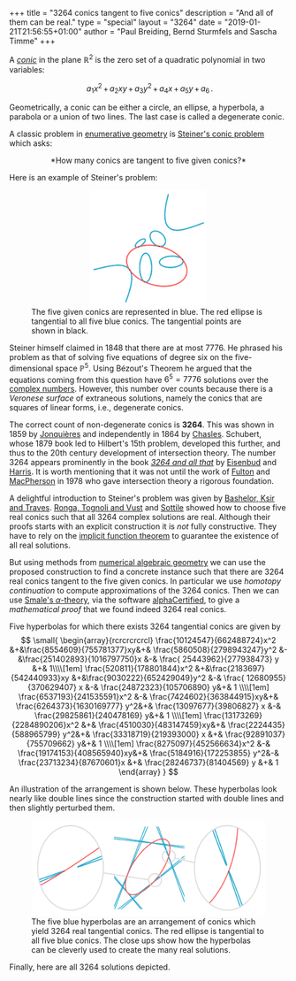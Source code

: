 +++
title = "3264 conics tangent to five conics"
description = "And all of them can be real."
type = "special"
layout = "3264"
date = "2019-01-21T21:56:55+01:00"
author = "Paul Breiding, Bernd Sturmfels and Sascha Timme"
+++


A [*conic*](https://en.wikipedia.org/wiki/Conic) in the plane $\mathbb{R}^2$ is the zero set of a
quadratic polynomial in two variables:

$$ \,\, a_1 x^2 \,+\, a_2 xy \,+\, a_3 y^2 \, +\, a_4 x \, + \, a_5 y \, + \, a_6 \,.$$

Geometrically, a conic can be either a circle, an ellipse, a hyperbola, a parabola or a union of two lines.
The last case is called a degenerate conic.


A classic problem in [enumerative geometry](https://en.wikipedia.org/wiki/Enumerative_geometry)
is [Steiner's conic problem](https://en.wikipedia.org/wiki/Steiner%27s_conic_problem) which asks:
<p style="width: 100%; text-align: center;">
*How many conics are tangent to five given conics?*
</p>

Here is an example of Steiner's problem:
<figure>
<img src="/images/given_conics_example.png" style="width:50%;display: block;margin-left: auto;margin-right: auto;">
  <figcaption>The five given conics are represented in blue. The red ellipse is tangential to all five blue conics. The tangential points are shown in black.</figcaption>
</figure>

Steiner himself claimed in 1848 that there are at most 7776.
He phrased his problem as that of solving five equations
of degree six on the five-dimensional space $\mathbb{P}^5$.
Using Bézout's Theorem he argued that the equations coming from this question
have $6^5 = 7776$ solutions over the [complex numbers](https://en.wikipedia.org/wiki/Complex_numbers).
However, this number over counts because
there is a *Veronese surface* of extraneous solutions, namely 
the conics that are squares of linear forms, i.e., degenerate conics.


The correct count of non-degenerate conics is **3264**.
This was shown in 1859 by [Jonquières](https://en.wikipedia.org/wiki/Ernest_de_Jonquières) and
independently in 1864 by [Chasles](https://en.wikipedia.org/wiki/Michel_Chasles).
Schubert, whose 1879 book led to Hilbert's 15th problem, developed this further, and thus to the 20th century development of intersection theory.
The number 3264 appears prominently in the book
[*3264 and all that*](https://scholar.harvard.edu/files/joeharris/files/000-final-3264.pdf)
by [Eisenbud](https://en.wikipedia.org/wiki/David_Eisenbud) and
[Harris](https://en.wikipedia.org/wiki/Joe_Harris_(mathematician)).
It is worth mentioning that it was not until the work of [Fulton](https://en.wikipedia.org/wiki/Michel_Chasles) and [MacPherson](https://en.wikipedia.org/wiki/Robert_MacPherson) in 1978 who gave intersection theory a rigorous foundation.

A delightful introduction to Steiner's problem was given by
[Bashelor, Ksir and Traves](https://www.maa.org/sites/default/files/images/upload_library/22/Ford/Bashelor.pdf).
[Ronga, Tognoli and Vust](http://citeseerx.ist.psu.edu/viewdoc/download?doi=10.1.1.36.1425&rep=rep1&type=pdf) and [Sottile](https://arxiv.org/abs/alg-geom/9609007) showed how to
choose five real conics such that all
3264 complex solutions are real. 
Although their proofs starts with an explicit construction it is *not* fully constructive.
They have to rely on the [implicit function theorem](https://en.wikipedia.org/wiki/Implicit_function_theorem) to guarantee the existence of all real solutions.

But using methods from [numerical algebraic geometry](https://en.wikipedia.org/wiki/Numerical_algebraic_geometry)
we can use the proposed construction to find a concrete instance such that there are 3264 real conics tangent to the five given conics.
In particular we use *homotopy continuation* to compute approximations of the 3264 conics.
Then we can use [Smale's $\alpha$-theory](https://link.springer.com/chapter/10.1007/978-1-4612-4984-9_13), via the software [alphaCertified](http://www.math.tamu.edu/~sottile/research/stories/alphaCertified/), to give a *mathematical proof* that we found indeed 3264 real conics.

Five hyperbolas for which there exists 3264 tangential conics are given by
$$
\small{
\begin{array}{rcrcrcrcrcl}
\frac{10124547}{662488724}x^2 &+&\frac{8554609}{755781377}xy&+& \frac{5860508}{2798943247}y^2 &-&\frac{251402893}{1016797750}x &-& \frac{ 25443962}{277938473} y &+& 1\\\\[1em]
\frac{520811}{178801844}x^2 &+&\frac{2183697}{542440933}xy &+&\frac{9030222}{652429049}y^2 &-& \frac{ 12680955}{370629407} x &-& \frac{24872323}{105706890} y&+& 1 \\\\[1em]
\frac{6537193}{241535591}x^2 &-& \frac{7424602}{363844915}xy&+& \frac{6264373}{1630169777} y^2&+& \frac{13097677}{39806827} x &-& \frac{29825861}{240478169} y&+& 1 \\\\[1em]
\frac{13173269}{2284890206}x^2 &+& \frac{4510030}{483147459}xy&+& \frac{2224435}{588965799} y^2&+&  \frac{33318719}{219393000} x &+& \frac{92891037}{755709662} y&+& 1 \\\\[1em]
\frac{8275097}{452566634}x^2 &-& \frac{19174153}{408565940}xy&+& \frac{5184916}{172253855} y^2&-& \frac{23713234}{87670601}x &+& \frac{28246737}{81404569} y &+& 1
\end{array}
}
$$

An illustration of the arrangement is shown below. These hyperbolas look nearly like double lines
since the construction started with double lines and then slightly perturbed them.
<figure>
<img src="/images/conic-zoom.png" style="display: block;margin-left: auto;margin-right: auto;">
  <figcaption>The five blue hyperbolas are an arrangement of conics which yield 3264 real tangential conics. The red ellipse is tangential to all five blue conics. The close ups show how the hyperbolas can be cleverly used to create the many real solutions.</figcaption>
</figure>

Finally, here are all 3264 solutions depicted.

<div id="all_real_conics_container"></div>
